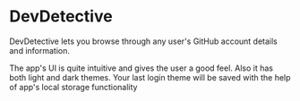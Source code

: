 # DevDetective
DevDetective lets you browse through any user's GitHub account details and information.

The app's UI is quite intuitive and gives the user a good feel. Also it has both light and dark themes.
Your last login theme will be saved with the help of app's local storage functionality
